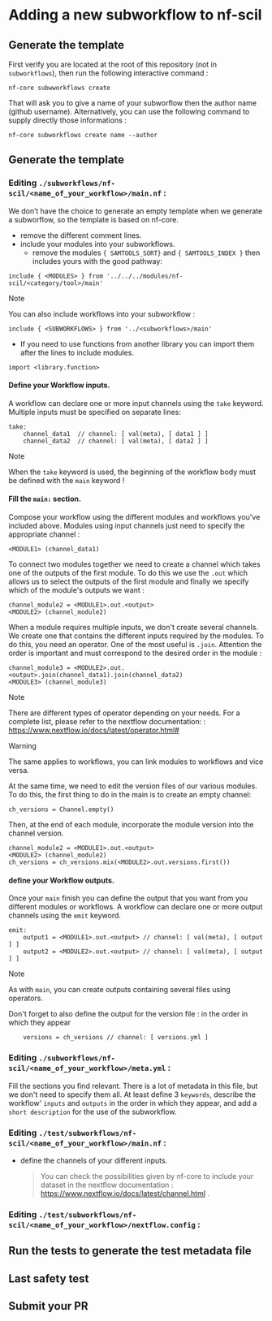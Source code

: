 # Adding a new subworkflow to nf-scil

## Generate the template

First verify you are located at the root of this repository (not in `subworkflows`), then run the following interactive command :

```
nf-core subwworkflows create
```

That will ask you to give a name of your subworflow then the author name (github username).
Alternatively, you can use the following command to supply directly those informations :

```
nf-core subworkflows create name --author
```

## Generate the template

### Editing `./subworkflows/nf-scil/<name_of_your_workflow>/main.nf` :

We don’t have the choice to generate an empty template when we generate a subworflow, so the template is based on nf-core.

- remove the different comment lines.
- include your modules into your subworkflows.
  - remove the modules `{ SAMTOOLS_SORT}` and `{ SAMTOOLS_INDEX }` then includes yours with the good pathway:

```
include { <MODULES>	} from '../../../modules/nf-scil/<category/tool>/main'
```

> [!NOTE]
> You can also include workflows into your subworkflow :

```
include { <SUBWORKFLOWS> } from '../<subworkflows>/main'
```

- If you need to use functions from another library you can import them after the lines to include modules.

```
import <library.function>
```

#### Define your Workflow inputs.

A workflow can declare one or more input channels using the `take` keyword.
Multiple inputs must be specified on separate lines:

```
take:
    channel_data1  // channel: [ val(meta), [ data1 ] ]
    channel_data2  // channel: [ val(meta), [ data2 ] ]
```

> [!NOTE]
> When the `take` keyword is used, the beginning of the workflow body must be defined with the `main` keyword !

#### Fill the `main:` section.

Compose your workflow using the different modules and workflows you've included above.
Modules using input channels just need to specify the appropriate channel :

```
<MODULE1> (channel_data1)
```

To connect two modules together we need to create a channel which takes one of the outputs of the first module. To do this we use the `.out` which allows us to select the outputs of the first module and finally we specify which of the module's outputs we want :

```
channel_module2 = <MODULE1>.out.<output>
<MODULE2> (channel_module2)
```

When a module requires multiple inputs, we don't create several channels. We create one that contains the different inputs required by the modules. To do this, you need an operator. One of the most useful is `.join`. Attention the order is important and must correspond to the desired order in the module :

```
channel_module3 = <MODULE2>.out.<output>.join(channel_data1).join(channel_data2)
<MODULE3> (channel_module3)
```

> [!NOTE]
> There are different types of operator depending on your needs. For a complete list, please refer to the nextflow documentation: : https://www.nextflow.io/docs/latest/operator.html#

> [!WARNING]
> The same applies to workflows, you can link modules to workflows and vice versa.

At the same time, we need to edit the version files of our various modules. To do this, the first thing to do in the main is to create an empty channel:

```
ch_versions = Channel.empty()
```

Then, at the end of each module, incorporate the module version into the channel version.

```
channel_module2 = <MODULE1>.out.<output>
<MODULE2> (channel_module2)
ch_versions = ch_versions.mix(<MODULE2>.out.versions.first())
```

#### define your Workflow outputs.

Once your `main` finish you can define the output that you want from you different modules or workflows.
A workflow can declare one or more output channels using the `emit` keyword.

```
emit:
    output1 = <MODULE1>.out.<output> // channel: [ val(meta), [ output ] ]
    output2 = <MODULE2>.out.<output> // channel: [ val(meta), [ output ] ]
```

> [!NOTE]
> As with `main`, you can create outputs containing several files using operators.

Don't forget to also define the output for the version file :
in the order in which they appear

```
    versions = ch_versions // channel: [ versions.yml ]
```

### Editing `./subworkflows/nf-scil/<name_of_your_workflow>/meta.yml` :

Fill the sections you find relevant. There is a lot of metadata in this file, but we
don't need to specify them all. At least define 3 `keywords`, describe the workflow'
`inputs` and `outputs` in the order in which they appear, and add a `short description` for the use of the subworkflow.

### Editing `./test/subworkflows/nf-scil/<name_of_your_workflow>/main.nf` :

- define the channels of your different inputs.
  > You can check the possibilities given by nf-core to include your dataset in the nextflow documentation : https://www.nextflow.io/docs/latest/channel.html .

### Editing `./test/subworkflows/nf-scil/<name_of_your_workflow>/nextflow.config` :

## Run the tests to generate the test metadata file

## Last safety test

## Submit your PR

